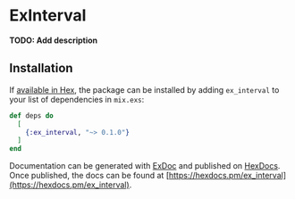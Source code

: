 # ExInterval

**TODO: Add description**

## Installation

If [available in Hex](https://hex.pm/docs/publish), the package can be installed
by adding `ex_interval` to your list of dependencies in `mix.exs`:

```elixir
def deps do
  [
    {:ex_interval, "~> 0.1.0"}
  ]
end
```

Documentation can be generated with [ExDoc](https://github.com/elixir-lang/ex_doc)
and published on [HexDocs](https://hexdocs.pm). Once published, the docs can
be found at [https://hexdocs.pm/ex_interval](https://hexdocs.pm/ex_interval).

